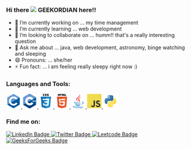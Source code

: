 ### Hi there <img src="https://tenor.com/view/wave-hello-emote-flat-waving-gif-22026836"> GEEKORDIAN here!!

- 🔭 I’m currently working on ... my time management 
- 🌱 I’m currently learning ... web development
- 👯 I’m looking to collaborate on ... humm!! that's a really interesting question
- 💬 Ask me about ... java, web development, astronomy, binge watching and sleeping
- 😄 Pronouns: ... she/her
- ⚡ Fun fact: ... i am feeling really sleepy right now :)
<h3 align="left">Languages and Tools:</h3>
<p align="left"> <a href="https://www.cprogramming.com/" target="_blank" rel="noreferrer"> <img src="https://raw.githubusercontent.com/devicons/devicon/master/icons/c/c-original.svg" alt="c" width="40" height="40"/> </a> <a href="https://www.w3schools.com/cpp/" target="_blank" rel="noreferrer"> <img src="https://raw.githubusercontent.com/devicons/devicon/master/icons/cplusplus/cplusplus-original.svg" alt="cplusplus" width="40" height="40"/> </a> <a href="https://www.w3schools.com/css/" target="_blank" rel="noreferrer"> <img src="https://raw.githubusercontent.com/devicons/devicon/master/icons/css3/css3-original-wordmark.svg" alt="css3" width="40" height="40"/> </a> <a href="https://www.w3.org/html/" target="_blank" rel="noreferrer"> <img src="https://raw.githubusercontent.com/devicons/devicon/master/icons/html5/html5-original-wordmark.svg" alt="html5" width="40" height="40"/> </a> <a href="https://www.java.com" target="_blank" rel="noreferrer"> <img src="https://raw.githubusercontent.com/devicons/devicon/master/icons/java/java-original.svg" alt="java" width="40" height="40"/> </a> <a href="https://developer.mozilla.org/en-US/docs/Web/JavaScript" target="_blank" rel="noreferrer"> <img src="https://raw.githubusercontent.com/devicons/devicon/master/icons/javascript/javascript-original.svg" alt="javascript" width="40" height="40"/> </a> <a href="https://www.python.org" target="_blank" rel="noreferrer"> <img src="https://raw.githubusercontent.com/devicons/devicon/master/icons/python/python-original.svg" alt="python" width="40" height="40"/> </a> </p>

<h3 align="left">Find me on:</h3>
<div id="badges">
  <a href="https://www.linkedin.com/in/shiwani-soni-a33b8a21b">
    <img src="https://img.shields.io/badge/LinkedIn-blue?style=for-the-badge&logo=linkedin&logoColor=white" alt="LinkedIn Badge"/>
  </a>
  <a href="https://twitter.com/budastrophile">
    <img src="https://img.shields.io/badge/Twitter-blue?style=for-the-badge&logo=twitter&logoColor=white" alt="Twitter Badge"/>
  </a>
  <a href="https://leetcode.com/geekordian">
    <img src="https://img.shields.io/badge/Leetcode-yellow?style=for-the-badge&logo=Leetcode&logoColor=black" alt="Leetcode Badge"/>
  </a>
  <a href="https://auth.geeksforgeeks.org/user/shiwanisoni29082002">
    <img src="https://img.shields.io/badge/GeeksForGeeks-green?style=for-the-badge&logo=geeksforgeeks&logoColor=white" alt="GeeksForGeeks Badge"/>
  </a>
</div>
